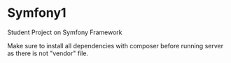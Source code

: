 # Symfony1
Student Project on Symfony Framework

Make sure to install all dependencies with composer before running server as there is not "vendor" file.
